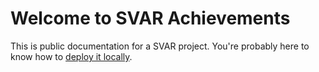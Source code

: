 # Welcome to SVAR Achievements

This is public documentation for a SVAR project. You're probably here to know
how to [deploy it locally](/setting_up_a_local_cluster/).
